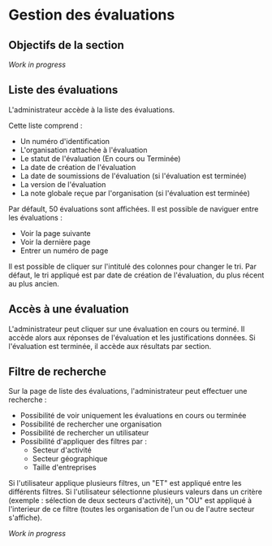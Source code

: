 # Gestion des évaluations

## Objectifs de la section

_Work in progress_

## Liste des évaluations

L'administrateur accède à la liste des évaluations.

Cette liste comprend :

- Un numéro d'identification
- L'organisation rattachée à l'évaluation
- Le statut de l'évaluation (En cours ou Terminée)
- La date de création de l'évaluation
- La date de soumissions de l'évaluation (si l'évaluation est terminée)
- La version de l'évaluation
- La note globale reçue par l'organisation (si l'évaluation est terminée)

Par défault, 50 évaluations sont affichées.
Il est possible de naviguer entre les évaluations :

- Voir la page suivante
- Voir la dernière page
- Entrer un numéro de page

Il est possible de cliquer sur l'intitulé des colonnes pour changer le tri.
Par défaut, le tri appliqué est par date de création de l'évaluation, du plus récent au plus ancien.  

## Accès à une évaluation

L'administrateur peut cliquer sur une évaluation en cours ou terminé.
Il accède alors aux réponses de l'évaluation et les justifications données.
Si l'évaluation est terminée, il accède aux résultats par section.

## Filtre de recherche

Sur la page de liste des évaluations, l'administrateur peut effectuer une recherche :

- Possibilité de voir uniquement les évaluations en cours ou terminée
- Possibilité de rechercher une organisation
- Possibilité de rechercher un utilisateur
- Possibilité d'appliquer des filtres par :
  - Secteur d'activité
  - Secteur géographique
  - Taille d'entreprises

Si l'utilisateur applique plusieurs filtres, un "ET" est appliqué entre les différents filtres.
Si l'utilisateur sélectionne plusieurs valeurs dans un critère (exemple : sélection de deux secteurs d'activité), un "OU" est appliqué à l'interieur de ce filtre (toutes les organisation de l'un ou de l'autre secteur s'affiche).


_Work in progress_

